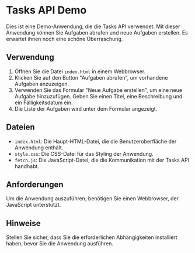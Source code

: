 # Tasks API Demo

Dies ist eine Demo-Anwendung, die die Tasks API verwendet. Mit dieser Anwendung können Sie Aufgaben abrufen und neue Aufgaben erstellen.
Es erwartet ihnen noch eine schöne Überraschung.

## Verwendung

1. Öffnen Sie die Datei `index.html` in einem Webbrowser.
2. Klicken Sie auf den Button "Aufgaben abrufen", um vorhandene Aufgaben anzuzeigen.
3. Verwenden Sie das Formular "Neue Aufgabe erstellen", um eine neue Aufgabe hinzuzufügen. Geben Sie einen Titel, eine Beschreibung und ein Fälligkeitsdatum ein.
4. Die Liste der Aufgaben wird unter dem Formular angezeigt.

## Dateien

- `index.html`: Die Haupt-HTML-Datei, die die Benutzeroberfläche der Anwendung enthält.
- `style.css`: Die CSS-Datei für das Styling der Anwendung.
- `fetch.js`: Die JavaScript-Datei, die die Kommunikation mit der Tasks API handhabt.

## Anforderungen

Um die Anwendung auszuführen, benötigen Sie einen Webbrowser, der JavaScript unterstützt.

## Hinweise

Stellen Sie sicher, dass Sie die erforderlichen Abhängigkeiten installiert haben, bevor Sie die Anwendung ausführen.


